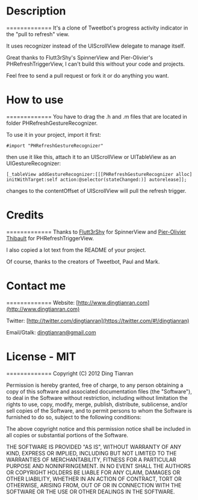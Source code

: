 # Description
=============
It's a clone of Tweetbot's progress activity indicator in the "pull to refresh" view.

It uses recognizer instead of the UIScrollView delegate to manage itself.

Great thanks to Flutt3rShy's SpinnerView and Pier-Olivier's PHRefreshTriggerView, I can't build this without your code and projects.

Feel free to send a pull request or fork it or do anything you want.
# How to use
=============
You have to drag the .h and .m files that are located in folder PHRefreshGestureRecognizer.

To use it in your project, import it first:

```
#import "PHRefreshGestureRecognizer"
```
then use it like this, attach it to an UIScrollView or UITableView as an UIGestureRecognizer:

```
[_tableView addGestureRecognizer:[[[PHRefreshGestureRecognizer alloc] initWithTarget:self action:@selector(stateChanged:)] autorelease]];
```

changes to the contentOffset of UIScrollView will pull the refresh trigger.

# Credits
=============
Thanks to [Flutt3rShy](https://github.com/Flutt3rShy/SpinnerView) for SpinnerView and [Pier-Olivier Thibault](https://github.com/pothibo/PHRefreshTriggerView) for PHRefreshTriggerView.

I also copied a lot text from the README of your project.

Of course, thanks to the creators of Tweetbot, Paul and Mark.
# Contact me
=============
Website: [http://www.dingtianran.com](http://www.dingtianran.com)

Twitter: [http://twitter.com/dingtianran](https://twitter.com/#!/dingtianran)

Email/Gtalk: [dingtianran@gmail.com](mailto:dingtianran@gmail.com)


# License - MIT
=============
Copyright (C) 2012 Ding Tianran

Permission is hereby granted, free of charge, to any person obtaining a copy of
this software and associated documentation files (the "Software"), to deal in
the Software without restriction, including without limitation the rights to
use, copy, modify, merge, publish, distribute, sublicense, and/or sell copies
of the Software, and to permit persons to whom the Software is furnished to do
so, subject to the following conditions:

The above copyright notice and this permission notice shall be included in all
copies or substantial portions of the Software.

THE SOFTWARE IS PROVIDED "AS IS", WITHOUT WARRANTY OF ANY KIND, EXPRESS OR
IMPLIED, INCLUDING BUT NOT LIMITED TO THE WARRANTIES OF MERCHANTABILITY,
FITNESS FOR A PARTICULAR PURPOSE AND NONINFRINGEMENT. IN NO EVENT SHALL THE
AUTHORS OR COPYRIGHT HOLDERS BE LIABLE FOR ANY CLAIM, DAMAGES OR OTHER
LIABILITY, WHETHER IN AN ACTION OF CONTRACT, TORT OR OTHERWISE, ARISING FROM,
OUT OF OR IN CONNECTION WITH THE SOFTWARE OR THE USE OR OTHER DEALINGS IN THE
SOFTWARE.
